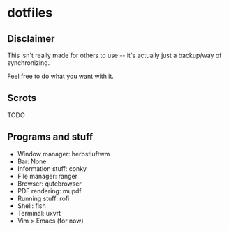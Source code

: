 # dotfiles

## Disclaimer
This isn't really made for others to use -- it's actually just a backup/way of synchronizing.

Feel free to do what you want with it.

## Scrots
TODO

## Programs and stuff
* Window manager: herbstluftwm
* Bar: None
* Information stuff: conky
* File manager: ranger
* Browser: qutebrowser
* PDF rendering: mupdf
* Running stuff: rofi
* Shell: fish
* Terminal: uxvrt
* Vim > Emacs (for now)

